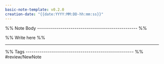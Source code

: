 ```yaml
---
basic-note-template: v0.2.0
creation-date: "{{date:YYYY:MM:DD-hh:mm:ss}}"
---
```


%% Note Body --------------------------------------------------- %%

%% Write here %%





___

%% Tags ------------------------------------------------------- %%
#review/NewNote